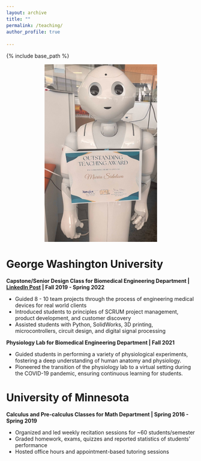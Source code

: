 ```yaml
---
layout: archive
title: ""
permalink: /teaching/
author_profile: true

---
```

{% include base_path %}

<div style="text-align: center;">
  <img src="../images/teaching_award.jpg" alt="award img" width="300" style="display: inline-block;">
</div>

George Washington University
=====
**Capstone/Senior Design Class for Biomedical Engineering Department | [LinkedIn Post](https://www.linkedin.com/posts/activity-6923672973652504576-K9w7?utm_source=share&utm_medium=member_desktop) | Fall 2019 - Spring 2022** <br />
 * Guided 8 - 10 team projects through the process of engineering medical devices for real world clients
 * Introduced students to principles of SCRUM project management, product development, and customer discovery
 * Assisted students with Python, SolidWorks, 3D printing, microcontrollers, circuit design, and digital signal processing

**Physiology Lab for Biomedical Engineering Department | Fall 2021**<br /> 
 * Guided students in performing a variety of physiological experiments, fostering a deep understanding of human anatomy and physiology. 
 * Pioneered the transition of the physiology lab to a virtual setting during the COVID-19 pandemic, ensuring continuous learning for students. 

University of Minnesota
========================
**Calculus and Pre-calculus Classes for Math Department | Spring 2016 - Spring 2019**
  * Organized and led weekly recitation sessions for ~60 students/semester
  * Graded homework, exams, quizzes and reported statistics of students’ performance
  * Hosted office hours and appointment-based tutoring sessions
